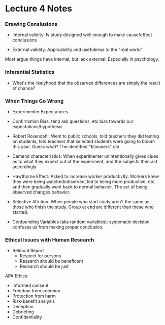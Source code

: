 # Lecture 4 Notes

### Drawing Conslusions

- Internal validity: Is study designed well enough to make cause/effect conclusions

- External validity: Applicability and usefulness to the "real world"

Most argue things have internal, but lack external. Especially in psychology.

### Inferential Statistics

- What's the likelyhood that the observed differences are simply the result of chance?

### When Things Go Wrong

- Experimenter Expectancies

- Confirmation Bias: tend ask questions, etc bias towards our expectations/hypothesis

- Robert Rosendahl: Went to public schools, told teachers they did testing on students, told teachers that selected students were going to bloom this year. Guess what? The identified "bloomers" did.

- Demand characteristics: When experimenter unintentionally gives clues as to what they expect out of the experiment, and the subjects then act accordingly

- Hawthorne Effect: Asked to increase worker productivity. Workers knew they were being watched/observed, led to being more productive, etc, and then gradually went back to normal behavior. The act of being observed changes behavior.

- Selective Attrition: When people who start study aren't the same as those who finish the study. Group at end are different than those who started.

- Confounding Variables (aka random variables): systematic decision. confuses us from making proper conclusion.

### Ethical Issues with Human Research

- Belmont Report
  - Respect for persons
  - Research should be beneficent
  - Research should be just

APA Ethics:
  - Informed consent
  - Freedom from coercion
  - Protection from harm
  - Risk-benefit analysis
  - Deception
  - Debriefing
  - Confidentiality
